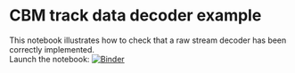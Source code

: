 # CBM track data decoder example
This notebook illustrates how to check that a raw stream decoder has been correctly implemented.\
Launch the notebook: [![Binder](https://mybinder.org/badge_logo.svg)](https://mybinder.org/v2/gh/luigidifraia/cbm-track-decoder-notebook/main?filepath=cbm_track_data_decoder.ipynb)
